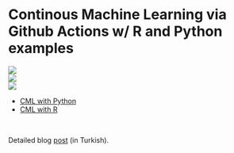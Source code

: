# Continous Machine Learning via Github Actions w/ R and Python examples

![](https://github.com/silverstone1903/mlops/workflows/CML-with-R/badge.svg) <br>
![](https://github.com/silverstone1903/mlops/workflows/CML-with-PythonShap/badge.svg) <br>
![](https://github.com/silverstone1903/mlops/workflows/CML-with-Python/badge.svg) <br>


* [CML with Python](https://github.com/silverstone1903/mlops/tree/master/CML)
* [CML with R](https://github.com/silverstone1903/mlops/tree/master/CML_with_R)

<br>

Detailed blog [post](https://silverstone1903.github.io/posts/2020/08/github-actions-ile-cml/) (in Turkish).

